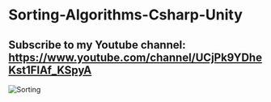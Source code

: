 # Sorting-Algorithms-Csharp-Unity
## Subscribe to my Youtube channel: https://www.youtube.com/channel/UCjPk9YDheKst1FlAf_KSpyA

![Sorting](https://user-images.githubusercontent.com/48150537/77818224-c524a400-70f6-11ea-9635-e68fe6f6cfaf.png)
